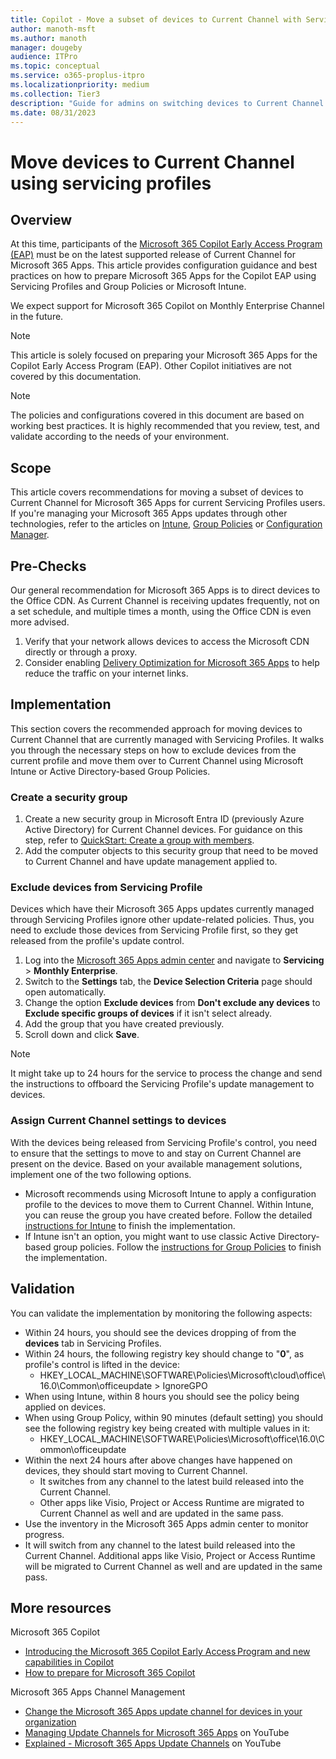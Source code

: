 ```yaml
---
title: Copilot - Move a subset of devices to Current Channel with Servicing Profile
author: manoth-msft
ms.author: manoth
manager: dougeby
audience: ITPro
ms.topic: conceptual
ms.service: o365-proplus-itpro
ms.localizationpriority: medium
ms.collection: Tier3
description: "Guide for admins on switching devices to Current Channel for Microsoft 365 Apps using servicing profiles "
ms.date: 08/31/2023
---
```


# Move devices to Current Channel using servicing profiles

## Overview

At this time, participants of the [Microsoft 365 Copilot Early Access Program (EAP)](https://www.microsoft.com/en-us/microsoft-365/blog/2023/05/09/introducing-the-microsoft-365-copilot-early-access-program-and-new-capabilities-in-copilot/) must be on the latest supported release of Current Channel for Microsoft 365 Apps. This article provides configuration guidance and best practices on how to prepare Microsoft 365 Apps for the Copilot EAP using Servicing Profiles and Group Policies or Microsoft Intune.

We expect support for Microsoft 365 Copilot on Monthly Enterprise Channel in the future.

> [!NOTE]
> This article is solely focused on preparing your Microsoft 365 Apps for the Copilot Early Access Program (EAP). Other Copilot initiatives are not covered by this documentation.

> [!NOTE]
> The policies and configurations covered in this document are based on working best practices. It is highly recommended that you review, test, and validate according to the needs of your environment.
 
## Scope
This article covers recommendations for moving a subset of devices to Current Channel for Microsoft 365 Apps for current Servicing Profiles users. If you're managing your Microsoft 365 Apps updates through other technologies, refer to the articles on [Intune](move-devices-channel-intune.md), [Group Policies](move-devices-channel-group-policy.md) or [Configuration Manager](move-devices-channel-configmgr.md).

## Pre-Checks
Our general recommendation for Microsoft 365 Apps is to direct devices to the Office CDN. As Current Channel is receiving updates frequently, not on a set schedule, and multiple times a month, using the Office CDN is even more advised.
1.	Verify that your network allows devices to access the Microsoft CDN directly or through a proxy.
2.	Consider enabling [Delivery Optimization for Microsoft 365 Apps](../delivery-optimization.md) to help reduce the traffic on your internet links.

## Implementation
This section covers the recommended approach for moving devices to Current Channel that are currently managed with Servicing Profiles. It walks you through the necessary steps on how to exclude devices from the current profile and move them over to Current Channel using Microsoft Intune or Active Directory-based Group Policies.

### Create a security group
1.	Create a new security group in Microsoft Entra ID (previously Azure Active Directory) for Current Channel devices. For guidance on this step, refer to [QuickStart: Create a group with members](/azure/active-directory/fundamentals/groups-view-azure-portal).
2.	Add the computer objects to this security group that need to be moved to Current Channel and have update management applied to. 

### Exclude devices from Servicing Profile
Devices which have their Microsoft 365 Apps updates currently managed through Servicing Profiles ignore other update-related policies. Thus, you need to exclude those devices from Servicing Profile first, so they get released from the profile's update control.

1. Log into the [Microsoft 365 Apps admin center](https://config.office.com) and navigate to **Servicing** > **Monthly Enterprise**.
2. Switch to the **Settings** tab, the **Device Selection Criteria** page should open automatically.
3. Change the option **Exclude devices** from **Don't exclude any devices** to **Exclude specific groups of devices** if it isn't select already.
4. Add the group that you have created previously.
5. Scroll down and click **Save**.

> [!NOTE]
> It might take up to 24 hours for the service to process the change and send the instructions to offboard the Servicing Profile's update management to devices. 

### Assign Current Channel settings to devices
With the devices being released from Servicing Profile's control, you need to ensure that the settings to move to and stay on Current Channel are present on the device. Based on your available management solutions, implement one of the two following options.

- Microsoft recommends using Microsoft Intune to apply a configuration profile to the devices to move them to Current Channel. Within Intune, you can reuse the group you have created before. Follow the detailed [instructions for Intune](move-devices-channel-intune.md#implementation) to finish the implementation.
- If Intune isn't an option, you might want to use classic Active Directory-based group policies. Follow the [instructions for Group Policies](move-devices-channel-group-policy.md#implementation) to finish the implementation.

## Validation
You can validate the implementation by monitoring the following aspects:
- Within 24 hours, you should see the devices dropping of from the **devices** tab in Servicing Profiles.
- Within 24 hours, the following registry key should change to "**0**", as profile's control is lifted in the device:
   - HKEY_LOCAL_MACHINE\SOFTWARE\Policies\Microsoft\cloud\office\16.0\Common\officeupdate > IgnoreGPO
- When using Intune, within 8 hours you should see the policy being applied on devices.
- When using Group Policy, within 90 minutes (default setting) you should see the following registry key being created with multiple values in it:
   - HKEY_LOCAL_MACHINE\SOFTWARE\Policies\Microsoft\office\16.0\Common\officeupdate 
- Within the next 24 hours after above changes have happened on devices, they should start moving to Current Channel.
    - It switches from any channel to the latest build released into the Current Channel.
    - Other apps like Visio, Project or Access Runtime are migrated to Current Channel as well and are updated in the same pass.
- Use the inventory in the Microsoft 365 Apps admin center to monitor progress.
- It will switch from any channel to the latest build released into the Current Channel. Additional apps like Visio, Project or Access Runtime will be migrated to Current Channel as well and are updated in the same pass.

## More resources
Microsoft 365 Copilot
- [Introducing the Microsoft 365 Copilot Early Access Program and new capabilities in Copilot](https://www.microsoft.com/en-us/microsoft-365/blog/2023/05/09/introducing-the-microsoft-365-copilot-early-access-program-and-new-capabilities-in-copilot/)
- [How to prepare for Microsoft 365 Copilot](https://techcommunity.microsoft.com/t5/microsoft-365-copilot/how-to-prepare-for-microsoft-365-copilot/ba-p/3851566)

Microsoft 365 Apps Channel Management
- [Change the Microsoft 365 Apps update channel for devices in your organization](./change-update-channels.md)
-	[Managing Update Channels for Microsoft 365 Apps](https://www.youtube.com/watch?v=rIpoloAZnSg) on YouTube
-	[Explained - Microsoft 365 Apps Update Channels](https://www.youtube.com/watch?v=eNn4PDkmo7s) on YouTube
